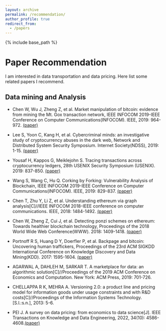 ```yaml
---
layout: archive
permalink: /recommendation/
author_profile: true
redirect_from:
  - /papers
---
```


{% include base_path %}


Paper Recommendation
======
I am interested in data transportation and data pricing. Here list some related papers I recommend.

## Data mining and Analysis
* Chen W, Wu J, Zheng Z, et al. Market manipulation of bitcoin: evidence from mining the Mt. Gox transaction network, IEEE INFOCOM 2019-IEEE Conference on Computer Communications(INFOCOM). IEEE, 2019: 964-972. [(paper)](https://ieeexplore.ieee.org/abstract/document/8737364)
* Lee S, Yoon C, Kang H, et al. Cybercriminal minds: an investigative study of cryptocurrency abuses in the dark web, Network and Distributed System Security Symposium. Internet Society(NDSS), 2019: 1-15. [(paper)](https://koasas.kaist.ac.kr/handle/10203/262189)
* Yousaf H, Kappos G, Meiklejohn S. Tracing transactions across cryptocurrency ledgers, 28th USENIX Security Symposium (USENIX). 2019: 837-850. [(paper)](https://www.usenix.org/conference/usenixsecurity19/presentation/yousaf)
* Wang S, Wang C, Hu Q. Corking by Forking: Vulnerability Analysis of Blockchain, IEEE INFOCOM 2019-IEEE Conference on Computer Communications(INFOCOM). IEEE, 2019: 829-837. [(paper)](https://ieeexplore.ieee.org/abstract/document/8737490/)
* Chen T, Zhu Y, Li Z, et al. Understanding ethereum via graph analysis[C]//IEEE INFOCOM 2018-IEEE conference on computer communications. IEEE, 2018: 1484-1492. [(paper)](https://ieeexplore.ieee.org/abstract/document/8486401/)
* Chen W, Zheng Z, Cui J, et al. Detecting ponzi schemes on ethereum: Towards healthier blockchain technology, Proceedings of the 2018 World Wide Web Conference(WWW). 2018: 1409-1418. [(paper)](https://dl.acm.org/doi/abs/10.1145/3178876.3186046)
* Portnoff R S, Huang D Y, Doerfler P, et al. Backpage and bitcoin: Uncovering human traffickers, Proceedings of the 23rd ACM SIGKDD International Conference on Knowledge Discovery and Data Mining(KDD). 2017: 1595-1604. [(paper)](https://dl.acm.org/doi/abs/10.1145/3097983.3098082)

* AGARWAL A, DAHLEH M, SARKAR T. A marketplace for data: an algorithmic solution[C]//Proceedings of the 2019 ACM Conference on Economics and Computation. New York: ACM Press, 2019: 701-726.
* CHELLAPPA R K, MEHRA A. Versioning 2.0: a product line and pricing model for information goods under usage constraints and with R&D costs[C]//Proceedings of the Information Systems Technology. [S.l.:s.n.], 2013: 5-6.
* PEI J. A survey on data pricing: from economics to data science[J]. IEEE Transactions on Knowledge and Data Engineering, 2022, 34(10): 4586-4608.[(paper)](https://ieeexplore.ieee.org/abstract/document/9300226/)
